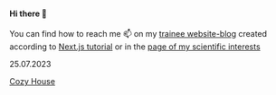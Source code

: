 #### Hi there 👋  

You can find how to reach me 📫 on my [trainee website-blog](https://nextjs-blog-aniaivanova.vercel.app) created according to [Next.js tutorial](https://nextjs.org/learn) or in the [page of my scientific interests](https://ivanova-a.github.io)

25.07.2023

[Cozy House](https://aniaivanova.github.io/my-site/)

<!--
**AniaIvanova/AniaIvanova** is a ✨ _special_ ✨ repository because its `README.md` (this file) appears on your GitHub profile.

Here are some ideas to get you started:

- 🔭 I’m currently working on ...
- 🌱 I’m currently learning ...
- 👯 I’m looking to collaborate on ...
- 🤔 I’m looking for help with ...
- 💬 Ask me about ...
- 📫 How to reach me: ...
- 😄 Pronouns: ...
- ⚡ Fun fact: ...
-->
